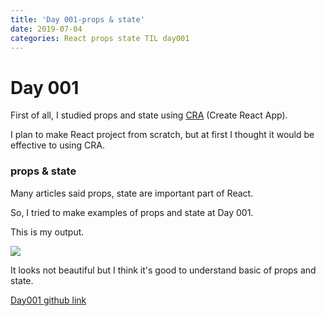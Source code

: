 ```yaml
---
title: 'Day 001-props & state'
date: 2019-07-04
categories: React props state TIL day001
---
```


# Day 001

First of all, I studied props and state using [CRA](https://github.com/facebook/create-react-app) (Create React App).

I plan to make React project from scratch, but at first I thought it would be effective to using CRA.

### props & state

Many articles said props, state are important part of React.

So, I tried to make examples of props and state at Day 001.

This is my output.

![](file:///assets/day001.gif)

It looks not beautiful but I think it's good to understand basic of props and state.

[Day001 github link](https://github.com/oneybee/100days-of-react/tree/master/day001-props-state-basic)
